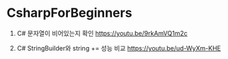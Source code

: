 # CsharpForBeginners

1. C# 문자열이 비어있는지 확인
https://youtu.be/9rkAmVQ1m2c

2. C# StringBuilder와 string += 성능 비교
https://youtu.be/ud-WyXm-KHE
